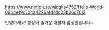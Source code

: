 https://www.notion.so/wjdgks4752/Hello-World-09b4e19c2b4a4226afd4dc23b26c7612

안녕하세요! 성장이 즐거운 개발자 임정한입니다~
